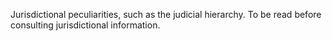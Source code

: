 Jurisdictional peculiarities, such as the judicial hierarchy. To be read before consulting jurisdictional information.